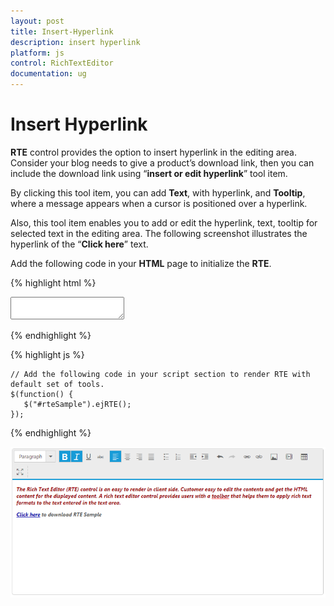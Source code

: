 ```yaml
---
layout: post
title: Insert-Hyperlink
description: insert hyperlink
platform: js
control: RichTextEditor
documentation: ug
---
```


# Insert Hyperlink

**RTE** control provides the option to insert hyperlink in the editing area. Consider your blog needs to give a product’s download link, then you can include the download link using “**insert or edit hyperlink**” tool item. 

By clicking this tool item, you can add **Text**, with hyperlink, and **Tooltip**, where a message appears when a cursor is positioned over a hyperlink. 

Also, this tool item enables you to add or edit the hyperlink, text, tooltip for selected text in the editing area. The following screenshot illustrates the hyperlink of the “**Click here**” text.

Add the following code in your **HTML** page to initialize the **RTE**.

{% highlight html %}

<div class="rte">
    <textarea id="rteSample"></textarea>
</div>

{% endhighlight %}

{% highlight js %}

    // Add the following code in your script section to render RTE with default set of tools.
    $(function() {
       $("#rteSample").ejRTE();
    });

{% endhighlight %}

![](Insert-Hyperlink_images/Insert-Hyperlink_img1.png)
